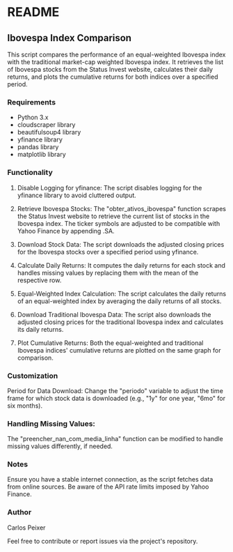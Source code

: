 # README
## Ibovespa Index Comparison

This script compares the performance of an equal-weighted Ibovespa index with the traditional market-cap weighted Ibovespa index. It retrieves the list of Ibovespa stocks from the Status Invest website, calculates their daily returns, 
and plots the cumulative returns for both indices over a specified period.

### Requirements
- Python 3.x
- cloudscraper library
- beautifulsoup4 library
- yfinance library
- pandas library
- matplotlib library

### Functionality
1. Disable Logging for yfinance:
The script disables logging for the yfinance library to avoid cluttered output.

2. Retrieve Ibovespa Stocks:
The "obter_ativos_ibovespa" function scrapes the Status Invest website to retrieve the current list of stocks in the Ibovespa index. The ticker symbols are adjusted to be compatible with Yahoo Finance by appending .SA.

3. Download Stock Data:
The script downloads the adjusted closing prices for the Ibovespa stocks over a specified period using yfinance.

4. Calculate Daily Returns:
It computes the daily returns for each stock and handles missing values by replacing them with the mean of the respective row.

5. Equal-Weighted Index Calculation:
The script calculates the daily returns of an equal-weighted index by averaging the daily returns of all stocks.

6. Download Traditional Ibovespa Data:
The script also downloads the adjusted closing prices for the traditional Ibovespa index and calculates its daily returns.

7. Plot Cumulative Returns:
Both the equal-weighted and traditional Ibovespa indices' cumulative returns are plotted on the same graph for comparison.

### Customization
Period for Data Download:
Change the "periodo" variable to adjust the time frame for which stock data is downloaded (e.g., "1y" for one year, "6mo" for six months).

### Handling Missing Values:
The "preencher_nan_com_media_linha" function can be modified to handle missing values differently, if needed.

### Notes
Ensure you have a stable internet connection, as the script fetches data from online sources.
Be aware of the API rate limits imposed by Yahoo Finance.

### Author
Carlos Peixer

Feel free to contribute or report issues via the project's repository.
